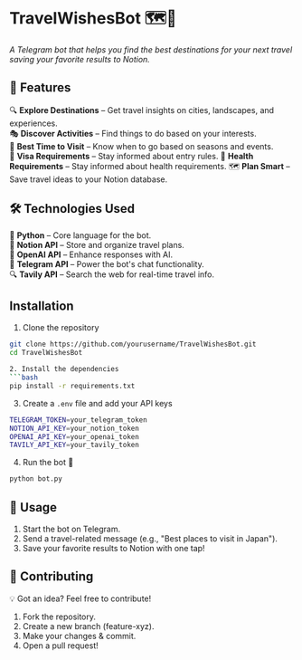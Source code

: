 # TravelWishesBot 🗺️🧭

_A Telegram bot that helps you find the best destinations for your next travel saving your favorite results to Notion._

## 🚀 Features

🔍 **Explore Destinations** – Get travel insights on cities, landscapes, and experiences.  
🎭 **Discover Activities** – Find things to do based on your interests.  
📅 **Best Time to Visit** – Know when to go based on seasons and events.  
🛂 **Visa Requirements** – Stay informed about entry rules.
🏥 **Health Requirements** – Stay informed about health requirements.
🗺️ **Plan Smart** – Save travel ideas to your Notion database.

## 🛠️ Technologies Used

🐍 **Python** – Core language for the bot.  
📜 **Notion API** – Store and organize travel plans.  
🧠 **OpenAI API** – Enhance responses with AI.  
📩 **Telegram API** – Power the bot's chat functionality.  
🔍 **Tavily API** – Search the web for real-time travel info.

## Installation

1. Clone the repository

````bash
git clone https://github.com/yourusername/TravelWishesBot.git
cd TravelWishesBot

2. Install the dependencies
```bash
pip install -r requirements.txt
````

3. Create a `.env` file and add your API keys

```bash
TELEGRAM_TOKEN=your_telegram_token
NOTION_API_KEY=your_notion_token
OPENAI_API_KEY=your_openai_token
TAVILY_API_KEY=your_tavily_token
```

4. Run the bot 🚀

```bash
python bot.py
```

## 📌 Usage

1. Start the bot on Telegram.
2. Send a travel-related message (e.g., "Best places to visit in Japan").
3. Save your favorite results to Notion with one tap!

## 🤝 Contributing

💡 Got an idea? Feel free to contribute!

1. Fork the repository.
2. Create a new branch (feature-xyz).
3. Make your changes & commit.
4. Open a pull request!
